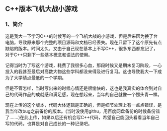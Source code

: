 ## C++版本飞机大战小游戏

### 1、简介

这是我大一下学习C++的时候写的一个飞机大战的小游戏，但是后来因为换了台电脑，导致原来那个完整的项目源码和文档已经丢失。现在只留下了这个原先有点缺陷的版本。时间太久，又由于自己现在基本上不写C++，很多东西都忘记了，对于C++只剩下一些基本概念和语法的使用。

记得当时为了写这个游戏，耗费了我很多心血，那段时候又是期末复习阶段，一心投入的我甚至最后对高数大物这些学科都没来得及进行复习。这也导致我大一下成为了大学绩点最低的一个学期。

但是不管怎样，当时写出来的时候心情还是很愉快的，这也是我真实的体会到对自己的代码作品的成就感和满足感，现在想起来，当年的自己就像一个愣头青一样。

现在上传的这个版本，代码大体逻辑是正确的，但是细节处理上有一点点错误，是我当年改bug之前备份的版本。(当时没使用githu，用百度网盘备份的时候备份错了.......)在此上传，如果以后还有机会写C++代码，希望自己能回头看看当年自己写的代码，也算是对自己成长的一种记录吧。

